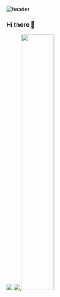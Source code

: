 ![header](https://capsule-render.vercel.app/api?type=waving&color=auto&height=300&section=header&text=TTH%20Git&fontSize=90)

### Hi there 👋

<img src="https://img.shields.io/badge/JavaScript-F7DF1E?style=flat-square&logo=JavaScript&logoColor=black" />

<a href="s">
  <img src="https://github-readme-stats.vercel.app/api/top-langs/?username=dkssud8150&exclude_repo=dkssud8150.github.io&layout=compact&theme=tokyonight" />
</a>
<a href="s">
  <img src="https://github-readme-stats.vercel.app/api?username=dkssud8150&theme=tokyonight&show_icons=true" width="42%" />
</a>


